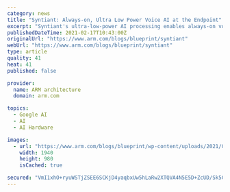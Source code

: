 ```yaml
---
category: news
title: "Syntiant: Always-on, Ultra Low Power Voice AI at the Endpoint"
excerpt: "Syntiant's ultra-low-power AI processing enables always-on voice control for most any battery-powered device, from earbuds to laptops"
publishedDateTime: 2021-02-17T10:43:00Z
originalUrl: "https://www.arm.com/blogs/blueprint/syntiant"
webUrl: "https://www.arm.com/blogs/blueprint/syntiant"
type: article
quality: 41
heat: 41
published: false

provider:
  name: ARM architecture
  domain: arm.com

topics:
  - Google AI
  - AI
  - AI Hardware

images:
  - url: "https://www.arm.com/blogs/blueprint/wp-content/uploads/2021/02/dg_full.jpg"
    width: 1940
    height: 980
    isCached: true

secured: "VmI1xhO+ryuWSTjZSEE6SCKjD4yaqbxUw5hLaRw2XTQVA4N5E5D+ZcUD/Sk5CgJcxCLWIDbH8102GpkZNRzfxBnhNyv+rqa93QAoLjqxpAZ3bU3XDA9S6rWH8WdLP+vPAy1n4H3EaeVdIbvxuGCTDOnXHCsO+mAKyK5xoJX8QT48bTQ6m+WTADYpH2cjvmFMQt7Etpvd22jop5hVX/ELG8+KYeQx9jFGm0e+5RfZIc0VX3vGFP9SOGsGR72Ff8zJrkhbHvPYHIkVqKzhle4WMlulMlUlb1/u5Tcx/pRBJGH4zAcfS6CCZ23CgkkGVd1xKQ13GID5JyFV7rdCJoLqCkDuDQHw1gWhQ6GMbpxmzsE=;9wJz5wmNEAH62sItSGwYSg=="
---
```



